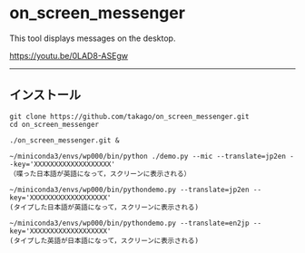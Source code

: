 # on_screen_messenger
This tool displays messages on the desktop.

https://youtu.be/0LAD8-ASEgw

----
## インストール
```
git clone https://github.com/takago/on_screen_messenger.git
cd on_screen_messenger

./on_screen_messenger.git &

~/miniconda3/envs/wp000/bin/python ./demo.py --mic --translate=jp2en --key='XXXXXXXXXXXXXXXXXXX'
（喋った日本語が英語になって，スクリーンに表示される）

~/miniconda3/envs/wp000/bin/pythondemo.py --translate=jp2en --key='XXXXXXXXXXXXXXXXXXX'
(タイプした日本語が英語になって，スクリーンに表示される)

~/miniconda3/envs/wp000/bin/pythondemo.py --translate=en2jp --key='XXXXXXXXXXXXXXXXXXX'
(タイプした英語が日本語になって，スクリーンに表示される)
```
